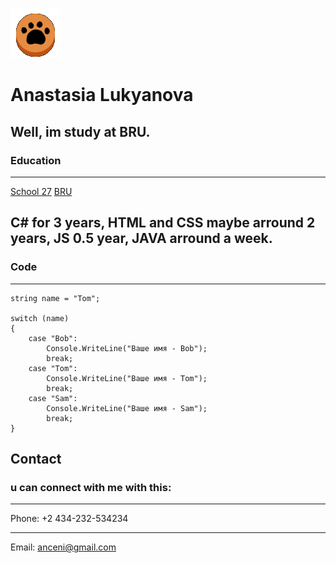 ![my photo](cat_kp_dm.gif)

# Anastasia Lukyanova

## Well, im study at BRU.

### Education

---
[School 27](https://sosh27mogilev.by/)
[BRU](http://en.bru.by/)

## C# for 3 years, HTML and CSS maybe arround 2 years, JS 0.5 year, JAVA arround a week.

### Code

---

    string name = "Tom";
 
    switch (name)
    {
        case "Bob":
            Console.WriteLine("Ваше имя - Bob");
            break;
        case "Tom":
            Console.WriteLine("Ваше имя - Tom");
            break;
        case "Sam":
            Console.WriteLine("Ваше имя - Sam");
            break;
    }

## Contact

### u can connect with me with this:

---
Phone: +2 434-232-534234

---
Email: [anceni@gmail.com](gmail.com)

